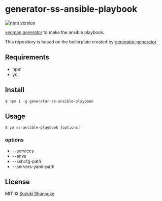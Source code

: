 # generator-ss-ansible-playbook

[![npm version](https://badge.fury.io/js/generator-ss-ansible-playbook.svg)](https://badge.fury.io/js/generator-ss-ansible-playbook)

[yeoman generator](http://yeoman.io/) to make the ansible playbook.

This repository is based on the boilerplate created by [generator-generator](https://github.com/yeoman/generator-generator).

## Requirements

* npm
* yo

## Install

```
$ npm i -g generator-ss-ansible-playbook
```

## Usage

```
$ yo ss-ansible-playbook [options]
```

### options

* --services
* --envs
* --sshcfg-path
* --servers-yaml-path

## License

MIT © [Suzuki Shunsuke](https://github.com/suzuki-shunsuke)
